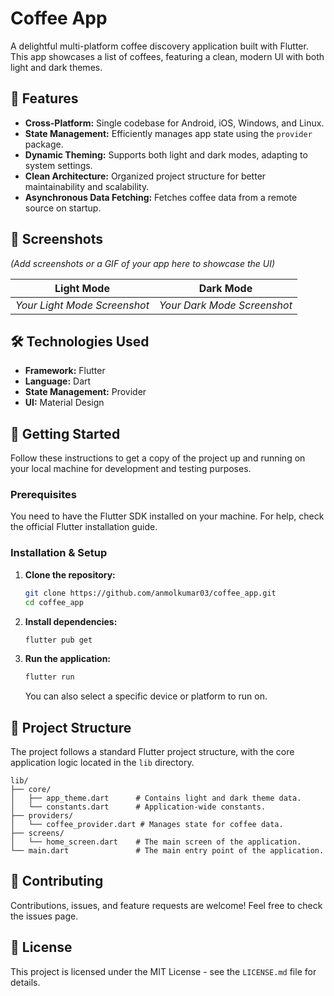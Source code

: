 # Coffee App

A delightful multi-platform coffee discovery application built with Flutter. This app showcases a list of coffees, featuring a clean, modern UI with both light and dark themes.

## 🌟 Features

- **Cross-Platform:** Single codebase for Android, iOS, Windows, and Linux.
- **State Management:** Efficiently manages app state using the `provider` package.
- **Dynamic Theming:** Supports both light and dark modes, adapting to system settings.
- **Clean Architecture:** Organized project structure for better maintainability and scalability.
- **Asynchronous Data Fetching:** Fetches coffee data from a remote source on startup.

## 📸 Screenshots

*(Add screenshots or a GIF of your app here to showcase the UI)*

| Light Mode | Dark Mode |
| :---: | :---: |
| *Your Light Mode Screenshot* | *Your Dark Mode Screenshot* |

## 🛠️ Technologies Used

- **Framework:** Flutter
- **Language:** Dart
- **State Management:** Provider
- **UI:** Material Design

## 🚀 Getting Started

Follow these instructions to get a copy of the project up and running on your local machine for development and testing purposes.

### Prerequisites

You need to have the Flutter SDK installed on your machine. For help, check the official Flutter installation guide.

### Installation & Setup

1.  **Clone the repository:**
    ```sh
    git clone https://github.com/anmolkumar03/coffee_app.git
    cd coffee_app
    ```

2.  **Install dependencies:**
    ```sh
    flutter pub get
    ```

3.  **Run the application:**
    ```sh
    flutter run
    ```
    You can also select a specific device or platform to run on.

## 📁 Project Structure

The project follows a standard Flutter project structure, with the core application logic located in the `lib` directory.

```
lib/
├── core/
│   ├── app_theme.dart      # Contains light and dark theme data.
│   └── constants.dart      # Application-wide constants.
├── providers/
│   └── coffee_provider.dart # Manages state for coffee data.
├── screens/
│   └── home_screen.dart    # The main screen of the application.
└── main.dart               # The main entry point of the application.
```

## 🤝 Contributing

Contributions, issues, and feature requests are welcome! Feel free to check the issues page.

## 📄 License

This project is licensed under the MIT License - see the `LICENSE.md` file for details.
